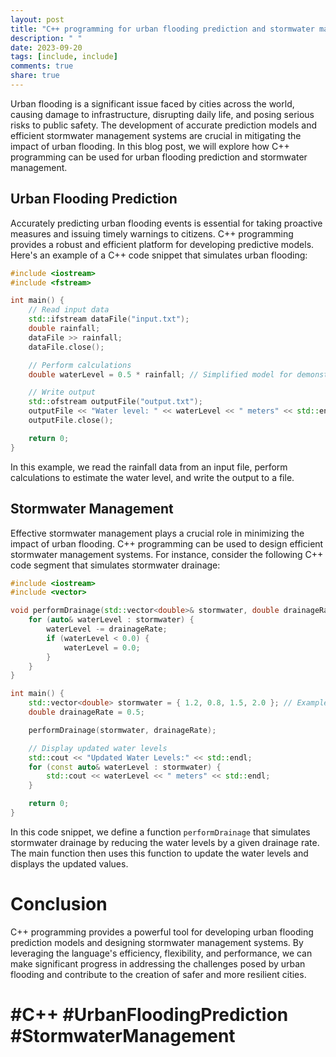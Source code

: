 ```yaml
---
layout: post
title: "C++ programming for urban flooding prediction and stormwater management"
description: " "
date: 2023-09-20
tags: [include, include]
comments: true
share: true
---
```


Urban flooding is a significant issue faced by cities across the world, causing damage to infrastructure, disrupting daily life, and posing serious risks to public safety. The development of accurate prediction models and efficient stormwater management systems are crucial in mitigating the impact of urban flooding. In this blog post, we will explore how C++ programming can be used for urban flooding prediction and stormwater management.

## Urban Flooding Prediction

Accurately predicting urban flooding events is essential for taking proactive measures and issuing timely warnings to citizens. C++ programming provides a robust and efficient platform for developing predictive models. Here's an example of a C++ code snippet that simulates urban flooding:

```cpp
#include <iostream>
#include <fstream>

int main() {
    // Read input data
    std::ifstream dataFile("input.txt");
    double rainfall;
    dataFile >> rainfall;
    dataFile.close();

    // Perform calculations
    double waterLevel = 0.5 * rainfall; // Simplified model for demonstration purposes

    // Write output
    std::ofstream outputFile("output.txt");
    outputFile << "Water level: " << waterLevel << " meters" << std::endl;
    outputFile.close();

    return 0;
}
```

In this example, we read the rainfall data from an input file, perform calculations to estimate the water level, and write the output to a file.

## Stormwater Management

Effective stormwater management plays a crucial role in minimizing the impact of urban flooding. C++ programming can be used to design efficient stormwater management systems. For instance, consider the following C++ code segment that simulates stormwater drainage:

```cpp
#include <iostream>
#include <vector>

void performDrainage(std::vector<double>& stormwater, double drainageRate) {
    for (auto& waterLevel : stormwater) {
        waterLevel -= drainageRate;
        if (waterLevel < 0.0) {
            waterLevel = 0.0;
        }
    }
}

int main() {
    std::vector<double> stormwater = { 1.2, 0.8, 1.5, 2.0 }; // Example water levels
    double drainageRate = 0.5;

    performDrainage(stormwater, drainageRate);

    // Display updated water levels
    std::cout << "Updated Water Levels:" << std::endl;
    for (const auto& waterLevel : stormwater) {
        std::cout << waterLevel << " meters" << std::endl;
    }

    return 0;
}
```

In this code snippet, we define a function `performDrainage` that simulates stormwater drainage by reducing the water levels by a given drainage rate. The main function then uses this function to update the water levels and displays the updated values.

# Conclusion

C++ programming provides a powerful tool for developing urban flooding prediction models and designing stormwater management systems. By leveraging the language's efficiency, flexibility, and performance, we can make significant progress in addressing the challenges posed by urban flooding and contribute to the creation of safer and more resilient cities.

# #C++ #UrbanFloodingPrediction #StormwaterManagement
